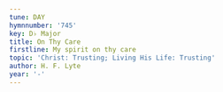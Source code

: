 ```yaml
---
tune: DAY
hymnnumber: '745'
key: D♭ Major
title: On Thy Care
firstline: My spirit on thy care
topic: 'Christ: Trusting; Living His Life: Trusting'
author: H. F. Lyte
year: '-'
---
```

